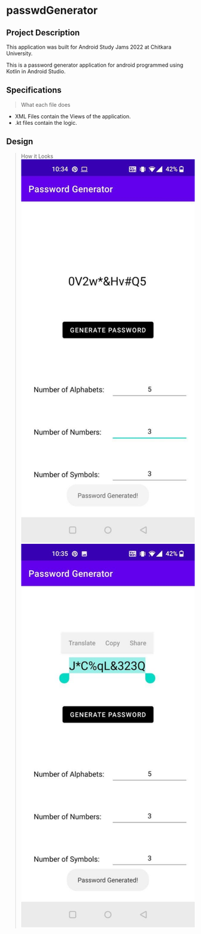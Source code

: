 # passwdGenerator
## Project Description
This application was built for Android Study Jams 2022 at Chitkara University. 

This is a password generator application for android programmed using Kotlin in Android Studio.

## Specifications
> What each file does
- XML Files contain the Views of the application.
- .kt files contain the logic.

## Design
> How it Looks
![This is an image](/Preview/Gen1.jpg)
![This is an image](/Preview/Gen2.jpg)
